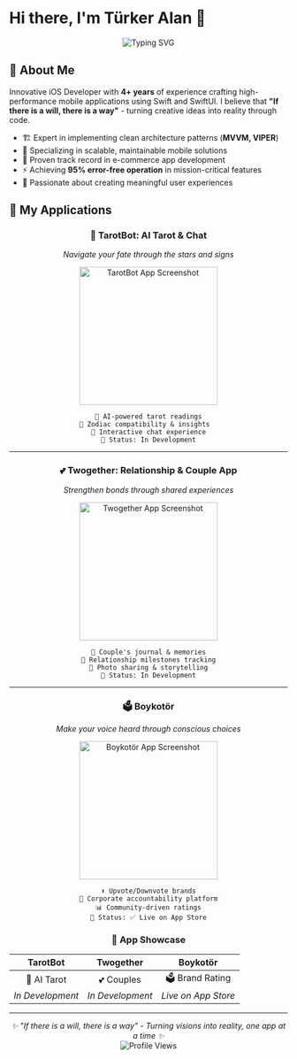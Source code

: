 # Hi there, I'm Türker Alan 👋

<div align="center">
  <img src="https://readme-typing-svg.herokuapp.com?font=Fira+Code&pause=1000&color=F75C7E&center=true&vCenter=true&width=500&lines=iOS+Developer;Swift+%26+SwiftUI+Enthusiast;If+there+is+a+will%2C+there+is+a+way" alt="Typing SVG" />
</div>

## 🚀 About Me

Innovative iOS Developer with **4+ years** of experience crafting high-performance mobile applications using Swift and SwiftUI. I believe that **"If there is a will, there is a way"** - turning creative ideas into reality through code.

- 🏗️ Expert in implementing clean architecture patterns (**MVVM, VIPER**)
- 📱 Specializing in scalable, maintainable mobile solutions
- 🎯 Proven track record in e-commerce app development
- ⚡ Achieving **95% error-free operation** in mission-critical features
- 🌟 Passionate about creating meaningful user experiences

## 📱 My Applications

<div align="center">

### 🔮 TarotBot: AI Tarot & Chat
*Navigate your fate through the stars and signs*

<img src="https://github.com/user-attachments/assets/7a776608-b567-493b-a0b7-7b717ac86851" width="250" alt="TarotBot App Screenshot">

```
🤖 AI-powered tarot readings
🌟 Zodiac compatibility & insights  
💬 Interactive chat experience
🎯 Status: In Development
```

---

### 💕 Twogether: Relationship & Couple App
*Strengthen bonds through shared experiences*

<!-- Add your Twogether screenshot here -->
<img src="assets/screenshots/twogether.png" width="250" alt="Twogether App Screenshot">

```
📅 Couple's journal & memories
💌 Relationship milestones tracking
📸 Photo sharing & storytelling
🎯 Status: In Development
```

---

### 🗳️ Boykotör
*Make your voice heard through conscious choices*

<!-- Add your Boykotör screenshot here -->
<img src="assets/screenshots/boykotor.png" width="250" alt="Boykotör App Screenshot">

```
⬆️ Upvote/Downvote brands
🏢 Corporate accountability platform
📊 Community-driven ratings
🎯 Status: ✅ Live on App Store
```

</div>



<div align="center">
  
### 💫 App Showcase

| TarotBot | Twogether | Boykotör |
|:--------:|:---------:|:--------:|
| 🔮 AI Tarot | 💕 Couples | 🗳️ Brand Rating |
| *In Development* | *In Development* | *Live on App Store* |

</div>

---

<div align="center">
  <i>✨ "If there is a will, there is a way" - Turning visions into reality, one app at a time ✨</i>
</div>

<div align="center">
  <img src="https://komarev.com/ghpvc/?username=turkeralan&color=blueviolet&style=for-the-badge" alt="Profile Views" />
</div>
